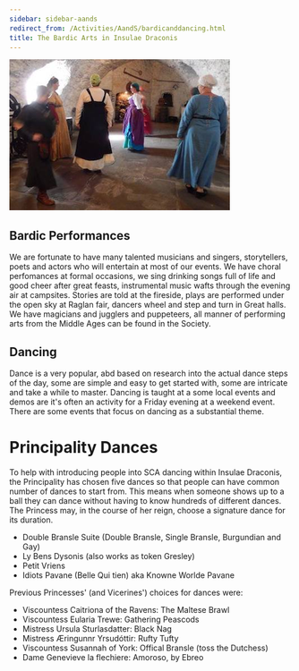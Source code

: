 ```yaml
---
sidebar: sidebar-aands
redirect_from: /Activities/AandS/bardicanddancing.html
title: The Bardic Arts in Insulae Draconis
---
```


<img src="/images/a-and-s/dancing.jpg" class="rounded shadow float-md-end m-2" alt="Medieval dancing" />

## Bardic Performances
We are fortunate to have many talented musicians and singers, storytellers, poets and actors who will entertain at most of our events.  We have choral perfomances at formal occasions, we sing drinking songs full of life and good cheer after great feasts, instrumental music wafts through the evening air at campsites.  Stories are told at the fireside, plays are performed under the open sky at Raglan fair, dancers wheel and step and turn in Great halls.  We have magicians and jugglers and puppeteers, all manner of performing arts from the Middle Ages can be found in the Society.

## Dancing
Dance is a very popular, abd based on research into the actual dance steps of the day, some are simple and easy to get started with, some are intricate and take a while to master. Dancing is taught at a some local events and demos are it's often an activity for a Friday evening at a weekend event.  There are some events that focus on dancing as a substantial theme.

# Principality Dances
To help with introducing people into SCA dancing within Insulae Draconis, the Principality has chosen five dances so that people can have common number of dances to start from. This means when someone shows up to a ball they can dance without having to know hundreds of different dances. The Princess may, in the course of her reign, choose a signature dance for its duration. 

- Double Bransle Suite (Double Bransle, Single Bransle, Burgundian and Gay)
- Ly Bens Dysonis (also works as token Gresley)
- Petit Vriens
- Idiots Pavane (Belle Qui tien) aka Knowne Worlde Pavane


Previous Princesses' (and Vicerines') choices for dances were:
- Viscountess Caitriona of the Ravens: The Maltese Brawl
- Viscountess Eularia Trewe: Gathering Peascods
- Mistress Ursula Sturlasdatter: Black Nag
- Mistress Æringunnr Yrsudóttir: Rufty Tufty
- Viscountess Susannah of York: Offical Bransle (toss the Dutchess)
- Dame Genevieve la flechiere: Amoroso, by Ebreo
